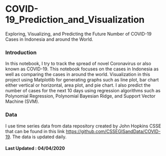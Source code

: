 # COVID-19_Prediction_and_Visualization
Exploring, Visualizing, and Predicting the Future Number of COVID-19 Cases in Indonesia and around the World.

### Introduction

In this notebook, I try to track the spread of novel Coronavirus or also known as COVID-19. This notebook focuses on the cases in Indonesia as well as comparing the cases in around the world. Visualization in this project using Matplotlib for generating graphs such as line plot, bar chart either vertical or horizontal, area plot, and pie chart. I also predict the number of cases for the next 10 days using regression algorithms such as Polynomial Regression, Polynomial Bayesian Ridge, and Support Vector Machine (SVM). 

### Data

I use time series data from data repository created by John Hopkins CSSE that can be found in this link https://github.com/CSSEGISandData/COVID-19. The data is updated daily.

#### Last Updated : 04/04/2020
